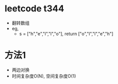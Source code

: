 # leetcode t344
- 翻转数组
- eg,
    - s = ["h","e","l","l","o"], return ["o","l","l","e","h"]
    
    
# 方法1    
- 两边对换
- 时间复杂度O(N), 空间复杂度O(1)